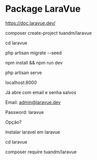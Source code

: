 # Package LaraVue

https://doc.laravue.dev/

composer create-project tuandm/laravue

cd laravue

php artisan migrate --seed

npm install && npm run dev

php artisan serve

localhost:8000

Já abre com email e senha salvos

Email: admin@laravue.dev 

Password: laravue

Opção?

Instalar laravel em laravue

cd laravue

composer require tuandm/laravue
